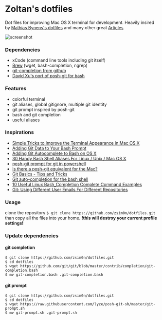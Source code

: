Zoltan's dotfiles
========

Dot files for improving Mac OS X terminal for development. Heavily insired by [Mathias Bynens's dotfiles](https://github.com/mathiasbynens/dotfiles) and many other great [Articles](#inspirations)

![screenshot](https://raw.github.com/zsim0n/dotfiles/screenshots/screenshots/term2.png)

### Dependencies

* xCode (command line tools including git itself)
* [Brew](http://brew.sh/) (wget, bash-completion, ngrep)
* [git-completion from github](https://github.com/git/git/blob/master/contrib/completion/git-completion.bash)
* [David Xu's port of posh-git for bash](https://github.com/lyze/posh-git-sh)

### Features

* colorful terminal
* git aliases, global gitignore, multiple git identity
* git prompt inspired by posh-git
* bash and git completion
* useful aliases

### Inspirations

* [Simple Tricks to Improve the Terminal Appearance in Mac OS X](http://osxdaily.com/2013/02/05/improve-terminal-appearance-mac-os-x/)
* [Adding Git Data to Your Bash Prompt](http://buddylindsey.com/adding-git-data-to-your-bash-prompt/)
* [Adding Git Autocomplete to Bash on OS X](http://buddylindsey.com/adding-git-autocomplete-to-bash-on-os-x/)
* [30 Handy Bash Shell Aliases For Linux / Unix / Mac OS X](http://www.cyberciti.biz/tips/bash-aliases-mac-centos-linux-unix.html)
* [posh-git prompt for git in powershell](https://github.com/dahlbyk/posh-git)
* [Is there a posh-git equivalent for the Mac?](http://stackoverflow.com/questions/12433165/is-there-a-posh-git-equivalent-for-the-mac)
* [Git Basics - Tips and Tricks](http://git-scm.com/book/en/Git-Basics-Tips-and-Tricks)
* [Git auto-completion for the bash shell](http://blog.vogella.com/2013/03/19/git-auto-completion-for-the-bash-shell/)
* [10 Useful Linux Bash_Completion Complete Command Examples ](http://www.thegeekstuff.com/2013/12/bash-completion-complete/)
* [Git: Using Different User Emails For Different Repositories](http://orrsella.com/2013/08/10/git-using-different-user-emails-for-different-repositories/)

### Usage

clone the repository  `$ git clone https://github.com/zsim0n/dotfiles.git` than copy all the files into your home. **!this will destroy your current profile settings!**

### Update dependencies

#### git completion

```
$ git clone https://github.com/zsim0n/dotfiles.git
$ cd dotfiles
$ wget https://github.com/git/git/blob/master/contrib/completion/git-completion.bash
$ mv git-completion.bash .git-completion.bash
```

#### git prompt

```
$ git clone https://github.com/zsim0n/dotfiles.git
$ cd dotfiles
$ wget https://raw.githubusercontent.com/lyze/posh-git-sh/master/git-prompt.sh
$ mv git-prompt.sh .git-prompt.sh
```


